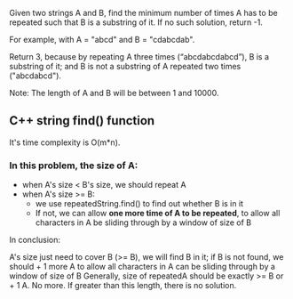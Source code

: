 Given two strings A and B, find the minimum number of times A has to be repeated such that B is a substring of it. If no such solution, return -1.

For example, with A = "abcd" and B = "cdabcdab".

Return 3, because by repeating A three times (“abcdabcdabcd”), B is a substring of it; and B is not a substring of A repeated two times ("abcdabcd").

Note:
The length of A and B will be between 1 and 10000.

## C++ string find() function

It's time complexity is O(m\*n).

### In this problem, the size of A:

+ when A's size < B's size, we should repeat A
+ when A's size >= B:
	+ we use repeatedString.find() to find out whether B is in it
	+ If not, we can allow **one more time of A to be repeated**, to allow all characters in A be sliding through by a window of size of B

In conclusion:

A's size just need to cover B (>= B), we will find B in it; if B is not found, we should + 1 more A to allow all characters in A can be sliding through by a window of size of B
Generally, size of repeatedA should be exactly >= B or + 1 A. No more. If greater than this length, there is no solution.